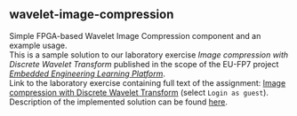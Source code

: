 ## wavelet-image-compression
Simple FPGA-based Wavelet Image Compression component and an example usage.  
This is a sample solution to our laboratory exercise *Image compression with Discrete Wavelet Transform* published in the scope of the EU-FP7 project [*Embedded Engineering Learning Platform*](http://www.e2lp.org/).  
Link to the laboratory exercise containing full text of the assignment: [Image compression with Discrete Wavelet Transform](http://moodle.e2lp.org/course/view.php?id=5&section=65) (select ```Login as guest```).  
Description of the implemented solution can be found [here](documentation/wavelet-solution-documentation_v1.1.pdf).  

